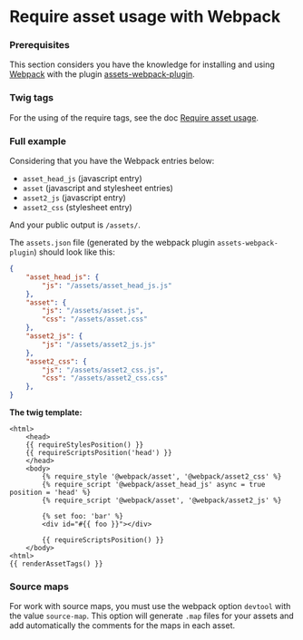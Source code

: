 Require asset usage with Webpack
================================

### Prerequisites

This section considers you have the knowledge for installing and using
[Webpack](https://webpack.js.org) with the plugin [assets-webpack-plugin](https://github.com/kossnocorp/assets-webpack-plugin).

### Twig tags

For the using of the require tags, see the doc [Require asset usage](usage_twig_require_asset.md).

### Full example

Considering that you have the Webpack entries below:

- `asset_head_js` (javascript entry)
- `asset` (javascript and stylesheet entries)
- `asset2_js` (javascript entry)
- `asset2_css` (stylesheet entry)

And your public output is `/assets/`.

The `assets.json` file (generated by the webpack plugin `assets-webpack-plugin`) should look like this:

```json
{
    "asset_head_js": {
        "js": "/assets/asset_head_js.js"
    },
    "asset": {
        "js": "/assets/asset.js",
        "css": "/assets/asset.css"
    },
    "asset2_js": {
        "js": "/assets/asset2_js.js"
    },
    "asset2_css": {
        "js": "/assets/asset2_css.js",
        "css": "/assets/asset2_css.css"
    },
}
```

**The twig template:**

```html+jinja
<html>
    <head>
    {{ requireStylesPosition() }}
    {{ requireScriptsPosition('head') }}
    </head>
    <body>
        {% require_style '@webpack/asset', '@webpack/asset2_css' %}
        {% require_script '@webpack/asset_head_js' async = true position = 'head' %}
        {% require_script '@webpack/asset', '@webpack/asset2_js' %}

        {% set foo: 'bar' %}
        <div id="#{{ foo }}"></div>

        {{ requireScriptsPosition() }}
    </body>
<html>
{{ renderAssetTags() }}
```

### Source maps

For work with source maps, you must use the webpack option `devtool` with
the value `source-map`. This option will generate `.map` files for your
assets and add automatically the comments for the maps in each asset. 
